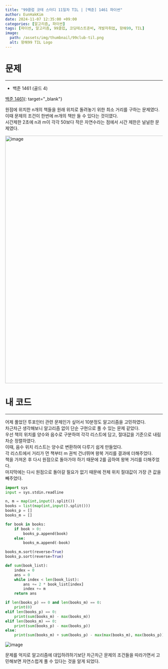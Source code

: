```yaml
---
title: "99클럽 코테 스터디 11일차 TIL | [백준] 1461 파이썬"
author: EunHakKim
date: 2024-11-07 12:35:00 +09:00
categories: [알고리즘, 파이썬]
tags: [파이썬, 알고리즘, 99클럽, 코딩테스트준비, 개발자취업, 항해99, TIL]
image:
  path: /assets/img/thumbnail/99club-til.png
  alt: 항해99 TIL Logo
---
```

# 문제
---
- 백준 1461 (골드 4)

[백준 1461](https://www.acmicpc.net/problem/1461){: target="_blank"}

원점에 위치한 n개의 책들을 원래 위치로 돌려놓기 위한 최소 거리를 구하는 문제였다.   
이때 문제의 조건이 한번에 m개의 책만 들 수 있다는 것이였다.   
시간제한 2초에 n과 m이 각각 50보다 작은 자연수라는 점에서 시간 제한은 널널한 문제였다.   

<img width="792" alt="image" src="https://github.com/user-attachments/assets/34768d04-8794-4482-96d9-24ae45fdcfb9">

# 내 코드
---
어제 풀었던 투포인터 관련 문제인가 싶어서 10분정도 알고리즘을 고민하였다.   
차근차근 생각해보니 알고리즘 없이 단순 구현으로 풀 수 있는 문제 같았다.   
우선 책의 위치를 양수와 음수로 구분하여 각각 리스트에 담고, 절대값을 기준으로 내림차순 정렬하였다.     
이때, 음수 위치 리스트는 양수로 변환하여 다루기 쉽게 만들었다.   
각 리스트에서 거리가 먼 책부터 m 권씩 건너뛰며 왕복 거리를 결과에 더해주었다.   
책을 가져온 후 다시 원점으로 돌아가야 하기 때문에 2를 곱하여 왕복 거리를 더해주었다.   
마지막에는 다시 원점으로 돌아갈 필요가 없기 때문에 전체 위치 절대값이 가장 큰 값을 빼주었다.   

```python
import sys
input = sys.stdin.readline

n, m = map(int,input().split())
books = list(map(int,input().split()))
books_p = []
books_m = []

for book in books:
    if book > 0:
        books_p.append(book)
    else:
        books_m.append(-book)

books_m.sort(reverse=True)
books_p.sort(reverse=True)

def sum(book_list):
    index = 0
    ans = 0
    while index < len(book_list):
        ans += 2 * book_list[index]
        index += m
    return ans

if len(books_p) == 0 and len(books_m) == 0:
    print(0)
elif len(books_p) == 0:
    print(sum(books_m) - max(books_m))
elif len(books_m) == 0:
    print(sum(books_p) - max(books_p))
else:
    print(sum(books_m) + sum(books_p) - max(max(books_m), max(books_p)))

```

![image](https://github.com/user-attachments/assets/3d3d5fd5-e56a-4f16-95d7-d020fd30ac00)

문제를 억지로 알고리즘에 대입하려하기보단 차근차근 문제의 조건들을 따라가면서 고민해보면 자연스럽게 풀 수 있다는 것을 알게 되었다.   